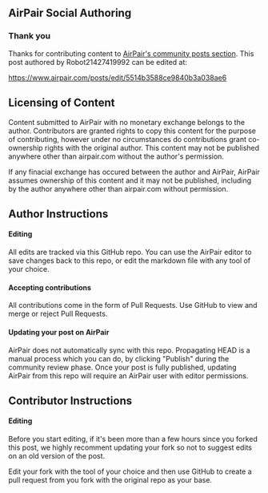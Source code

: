 ## AirPair Social Authoring

### Thank you

Thanks for contributing content to [AirPair's community posts section](https://www.airpair.com/posts). This post authored by Robot21427419992 can be edited at:

https://www.airpair.com/posts/edit/5514b3588ce9840b3a038ae6

## Licensing of Content

Content submitted to AirPair with no monetary exchange belongs to the author. Contributors are
granted rights to copy this content for the purpose of contributing, however under no circumstances
do contributions grant co-ownership rights with the original author. This content may not be
published anywhere other than airpair.com without the author's permission.

If any finacial exchange has occured between the author and AirPair, AirPair assumes ownership
of this content and it may not be published, including by the author anywhere other than
airpair.com without permission.

## Author Instructions

#### Editing

All edits are tracked via this GitHub repo. You can use the AirPair editor to
save changes back to this repo, or edit the markdown file with any tool of your choice.

#### Accepting contributions

All contributions come in the form of Pull Requests. Use GitHub to view and
merge or reject Pull Requests.

#### Updating your post on AirPair

AirPair does not automatically sync with this repo. Propagating HEAD is a
manual process which you can do, by clicking "Publish" during the community review phase.
Once your post is fully published, updating AirPair from this repo will
require an AirPair user with editor permissions.

## Contributor Instructions

#### Editing

Before you start editing, if it's been more than a few hours since you forked this post,
we highly recomment updating your fork so not to suggest edits on an old version of the post.

Edit your fork with the tool of your choice and then use GitHub to create a pull request from you
fork with the original repo as your base.
